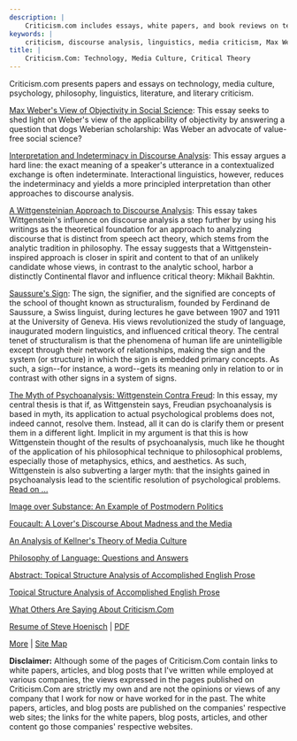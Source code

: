 ```yaml
---
description: |
    Criticism.com includes essays, white papers, and book reviews on technology, media theory, media criticism, discourse analysis, philosophy, and linguistics.
keywords: |
    criticism, discourse analysis, linguistics, media criticism, Max Weber, media theory, structuralism, postmodernism, Saussure, media sociology, sociolinguistics, psycholinguistics, computational linguistics, Steve Hoenisch, Roland Barthes, objectivity, Wittgenstein, Freud, psychoanalysis, philosophy, social science, skiing, travel, media culture, white paper writer, technical editor, technology writing, SEO writer, white papers, SEO editor, marcom, marketing communications, technical marketing writer, Hadoop, big data, analytics, data science, information security, technology evangelist, evangelism
title: |
    Criticism.Com: Technology, Media Culture, Critical Theory
---
```





Criticism.com presents papers and essays on technology, media culture, psychology, philosophy, linguistics, literature, and literary criticism.




<i class="fa fa-file-text"></i>  [Max Weber's View of Objectivity
in Social Science](/md/weber1.html): This essay seeks to shed light on
Weber's view of the applicability of objectivity by answering a question
that dogs Weberian scholarship: Was Weber an advocate of value-free
social science?

<i class="fa fa-file-text"></i>  [Interpretation and Indeterminacy
in Discourse Analysis](/da/da_indet.html): This essay argues a hard
line: the exact meaning of a speaker's utterance in a contextualized
exchange is often indeterminate. Interactional linguistics, however,
reduces the indeterminacy and yields a more principled interpretation
than other approaches to discourse analysis.

<i class="fa fa-file-text"></i>  [A Wittgensteinian Approach to
Discourse Analysis](/da/lw_da.html): This essay takes Wittgenstein's
influence on discourse analysis a step further by using his writings as
the theoretical foundation for an approach to analyzing discourse that
is distinct from speech act theory, which stems from the analytic
tradition in philosophy. The essay suggests that a Wittgenstein-inspired
approach is closer in spirit and content to that of an unlikely
candidate whose views, in contrast to the analytic school, harbor a
distinctly Continental flavor and influence critical theory: Mikhail
Bakhtin.

<i class="fa fa-file-text"></i> [Saussure's Sign](/md/the_sign.html): The sign, the signifier, and the signified are concepts of the school of thought known as structuralism, founded by Ferdinand de Saussure, a Swiss linguist, during lectures he gave between 1907 and 1911 at the University of Geneva. His views revolutionized the study of language, inaugurated modern linguistics, and influenced critical theory. The central tenet of structuralism is that the phenomena of human life are unintelligible except through their network of relationships, making the sign and the system (or structure) in which the sign is embedded primary concepts. As such, a sign--for instance, a word--gets its meaning only in relation to or in contrast with other signs in a system of signs. 

<i class="fa fa-file-text"></i> [The Myth of Psychoanalysis: Wittgenstein Contra Freud](/md/tech.html): In this essay, my central thesis is that if, as Wittgenstein says, Freudian psychoanalysis is based in myth, its application to actual psychological problems does not, indeed cannot, resolve them. Instead, all it can do is clarify them or present them in a different light. Implicit in my argument is that this is how Wittgenstein thought of the results of psychoanalysis, much like he thought of the application of his philosophical technique to philosophical problems, especially those of metaphysics, ethics, and aesthetics. As such, Wittgenstein is also subverting a larger myth: that the insights gained in psychoanalysis lead to the scientific resolution of psychological problems. [Read on ...](/md/tech.html) 


<i class="fa fa-file-text"></i> [Image over Substance: An Example of Postmodern Politics](/md/cult1.html)

<i class="fa fa-file-text"></i> [Foucault: A Lover's Discourse About Madness and the Media](/md/foucault.html)

<i class="fa fa-file-text"></i> [An Analysis of Kellner's Theory of Media Culture](/md/kellner.html)

<i class="fa fa-file-text"></i> [Philosophy of Language: Questions and Answers](/linguistics/philosophy-of-language-answers.html) 

<i class="fa fa-file-text"></i> [Abstract: Topical Structure Analysis of Accomplished English Prose](/da/topical-structure-analysis-thesis-abstract.html)

<i class="fa fa-file-pdf-o" aria-hidden="true"></i> [Topical Structure Analysis of Accomplished English Prose](/da/Topical-Structure-Analysis-of-Accomplished-English-Prose.pdf) 

<i class="fa fa-file-text"></i> [What Others Are Saying About Criticism.Com](/cc/kudos.html)

<i class="fa fa-file-text"></i> [Resume of Steve Hoenisch](/md/resume.html) | [PDF](/md/resume.pdf)

<i class="fa fa-level-down" aria-hidden="true"></i> [More](list.html) | [Site Map](map.html) <i class="fa fa-sitemap" aria-hidden="true"></i>

<i class="fa fa-chain-broken" aria-hidden="true"></i> **Disclaimer:** Although some of the pages of Criticism.Com contain links to white papers, articles, and blog posts that I've written while employed at various companies, the views expressed in the pages published on Criticism.Com are strictly my own and are not the opinions or views of any company that I work for now or have worked for in the past. The white papers, articles, and blog posts are published on the companies' respective web sites; the links for the white papers, blog posts, articles, and other content go those companies' respective websites.</p>




